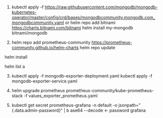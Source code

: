 1) kubectl apply -f https://raw.githubusercontent.com/mongodb/mongodb-kubernetes-operator/master/config/crd/bases/mongodbcommunity.mongodb.com_mongodbcommunity.yaml or helm repo add bitnami https://charts.bitnami.com/bitnami
helm install my-mongodb bitnami/mongodb

2) helm repo add prometheus-community https://prometheus-community.github.io/helm-charts
helm repo update

helm install <repo>


helm list a

3) kubectl apply -f mongodb-exporter-deployment.yaml
kubectl apply -f mongodb-exporter-service.yaml

5) helm upgrade prometheus prometheus-community/kube-prometheus-stack -f values_exporter_prometheus.yaml 

4) kubectl get secret prometheus-grafana -n default -o jsonpath="{.data.admin-password}" | b
ase64 --decode  <- password grafana